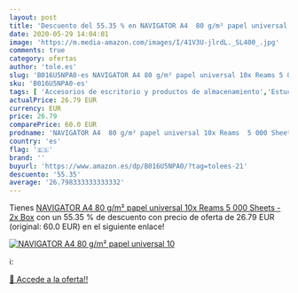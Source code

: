 ```yaml
---
layout: post
title: 'Descuento del 55.35 % en NAVIGATOR A4  80 g/m² papel universal 10'
date: 2020-05-29 14:04:01
image: 'https://m.media-amazon.com/images/I/41V3U-jlrdL._SL400_.jpg'
comments: true
category: ofertas
author: 'tole.es'
slug: 'B016U5NPA0-es NAVIGATOR A4 80 g/m² papel universal 10x Reams 5 000...'
sku: 'B016U5NPA0-es'
tags: [ 'Accesorios de escritorio y productos de almacenamiento','Estuches escolares','Herramientas de mano para jardinería','Jardinería','Jardín','Material de oficina','Materiales, organizadores y dispensadores de escritorio','Oficina y papelería','Tijeras de podar para jardinería','papel','universal', ]
actualPrice: 26.79 EUR
currency: EUR
price: 26.79
comparePrice: 60.0 EUR
prodname: 'NAVIGATOR A4  80 g/m² papel universal 10x Reams  5 000 Sheets  - 2x Box'
country: 'es'
flag: '🇪🇸'
brand: ''
buyurl: 'https://www.amazon.es/dp/B016U5NPA0/?tag=tolees-21'
descuento: '55.35'
average: '26.798333333333332'
---
```


Tienes [NAVIGATOR A4  80 g/m² papel universal 10x Reams  5 000 Sheets  - 2x Box](https://www.amazon.es/dp/B016U5NPA0/?tag=tolees-21) con un 55.35 % de descuento con precio de oferta de 26.79 EUR (original: 60.0 EUR) en el siguiente enlace!

[![NAVIGATOR A4  80 g/m² papel universal 10](https://m.media-amazon.com/images/I/41V3U-jlrdL._SL400_.jpg)](https://www.amazon.es/dp/B016U5NPA0/?tag=tolees-21)

ℹ️:


[🛒 Accede a la oferta!!](https://www.amazon.es/dp/B016U5NPA0/?tag=tolees-21)
